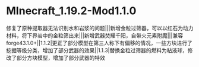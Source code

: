 # MInecraft_1.19.2-Mod1.1.0
修复了原种提取器无法识别水和岩浆的问题|||新增金粒过筛器，可以以红石为动力材料，将下界岩中的金粒筛出来|||新增武器焚耀千阳，自带火元素附魔|||兼容forge43.1.0+||1.1.2|更正了部分模型在第三人称下有偏移的情况，一些方块进行了挖掘等级分类，增加了部分武器的效果||1.1.3|替换金粒过筛器的燃料为粘液球，修改了部分方块模型，增加了部分武器的特效

